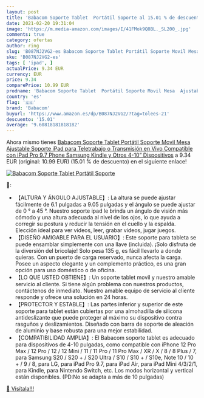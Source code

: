 ```yaml
---
layout: post
title: 'Babacom Soporte Tablet  Portátil Soporte al 15.01 % de descuento'
date: 2021-02-20 19:31:04
image: 'https://m.media-amazon.com/images/I/41FMok9Q8BL._SL200_.jpg'
comments: true
category: ofertas
author: ring
slug: 'B087NJ2VG2-es Babacom Soporte Tablet Portátil Soporte Movil Mesa...'
sku: 'B087NJ2VG2-es'
tags: [ 'ipad', ]
actualPrice: 9.34 EUR
currency: EUR
price: 9.34
comparePrice: 10.99 EUR
prodname: 'Babacom Soporte Tablet  Portátil Soporte Movil Mesa  Ajustable Soporte iPad para Teletrabajo o Transmisión en Vivo  Compatible con iPad Pro 9.7  Phone  Samsung  Kindle y Otros 4-10” Dispositivos'
country: 'es'
flag: '🇪🇸'
brand: 'Babacom'
buyurl: 'https://www.amazon.es/dp/B087NJ2VG2/?tag=tolees-21'
descuento: '15.01'
average: '9.60818181818182'
---
```


Ahora mismo tienes [Babacom Soporte Tablet  Portátil Soporte Movil Mesa  Ajustable Soporte iPad para Teletrabajo o Transmisión en Vivo  Compatible con iPad Pro 9.7  Phone  Samsung  Kindle y Otros 4-10” Dispositivos](https://www.amazon.es/dp/B087NJ2VG2/?tag=tolees-21) a 9.34 EUR (original: 10.99 EUR) (15.01 %  de descuento) en el siguiente enlace!

[![Babacom Soporte Tablet  Portátil Soporte](https://m.media-amazon.com/images/I/41FMok9Q8BL._SL200_.jpg)](https://www.amazon.es/dp/B087NJ2VG2/?tag=tolees-21)

🔎:

- 【ALTURA Y ÁNGULO AJUSTABLE】: La altura se puede ajustar fácilmente de 6.1 pulgadas a 9.05 pulgadas y el ángulo se puede ajustar de 0 ° a 45 °. Nuestro soporte ipad le brinda un ángulo de visión más cómodo y una altura adecuada al nivel de los ojos, lo que ayuda a corregir su postura y reducir la tensión en el cuello y la espalda. Elección ideal para ver videos, leer, grabar videos, jugar juegos.
- 【DISEÑO AMIGABLE PARA EL USUARIO】: Este soporte para tableta se puede ensamblar simplemente con una llave (incluida). ¡Solo disfruta de la diversión del bricolaje! Solo pesa 135 g, es fácil llevarlo a donde quieras. Con un puerto de carga reservado, nunca afecta la carga. Posee un aspecto elegante y un complemento práctico, es una gran opción para uso doméstico o de oficina.
- 【LO QUE USTED OBTIENE】: Un soporte tablet movil y nuestro amable servicio al cliente. Si tiene algún problema con nuestros productos, contáctenos de inmediato. Nuestro amable equipo de servicio al cliente responde y ofrece una solución en 24 horas.
- 【PROTECTOR Y ESTABLE】: Las partes inferior y superior de este soporte para tablet están cubiertas por una almohadilla de silicona antideslizante que puede proteger al máximo su dispositivo contra rasguños y deslizamientos. Diseñado con barra de soporte de aleación de aluminio y base robusta para una mejor estabilidad.
- 【COMPATIBILIDAD AMPLIA】: El Babacom soporte tablet es adecuado para dispositivos de 4-10 pulgadas, como compatible con iPhone 12 Pro Max / 12 Pro / 12 / 12 Mini / 11 / 11 Pro / 11 Pro Max / XR / X / 8 / 8 Plus / 7, para Samsung S20 / S20 + / S20 Ultra / S10 / S10 + / S10e, Note 10 / 10 + / 9 / 8, para LG, para iPad Pro 9.7, para iPad Air, para iPad Mini 4/3/2/1, para Kindle, para Nintendo Switch, etc. Los modos horizontal y vertical están disponibles. (PD:No se adapta a más de 10 pulgadas)

[🛒 Visítala!!!](https://www.amazon.es/dp/B087NJ2VG2/?tag=tolees-21)
